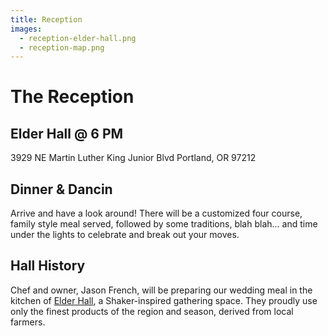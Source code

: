 ```yaml
---
title: Reception
images:
  - reception-elder-hall.png
  - reception-map.png
---
```


# The Reception

## Elder Hall @ 6 PM

3929 NE Martin Luther King Junior Blvd
Portland, OR 97212

## Dinner & Dancin

Arrive and have a look around! There will be a customized four course,
family style meal served, followed by some traditions, blah blah... and time
under the lights to celebrate and break out your moves.

## Hall History

Chef and owner, Jason French, will be preparing our wedding meal in the
kitchen of [Elder Hall](http://www.nedluddpdx.com/elder-hall-2/),
a Shaker-inspired gathering space. They proudly use only the finest products
of the region and season, derived from local farmers.
